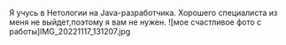 Я учусь в Нетологии на Java-разработчика.
Хорошего специалиста из меня не выйдет,поэтому я вам не нужен.
![мое счастливое фото с работы]IMG_20221117_131207.jpg